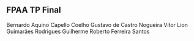 ## FPAA TP Final

Bernardo Aquino Capello Coelho 
Gustavo de Castro Nogueira 
Vítor Lion Guimarães Rodrigues 
Guilherme Roberto Ferreira Santos 

